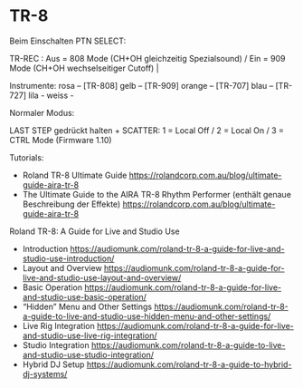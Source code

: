 # TR-8

Beim Einschalten PTN SELECT:

TR-REC : Aus = 808 Mode (CH+OH gleichzeitig Spezialsound) / Ein = 909 Mode (CH+OH wechselseitiger Cutoff) | 

Instrumente:
rosa – [TR-808]
gelb – [TR-909]
orange – [TR-707]
blau – [TR-727]
lila - 
weiss -

Normaler Modus:

LAST STEP gedrückt halten + SCATTER: 1 = Local Off / 2 = Local On / 3 = CTRL Mode (Firmware 1.10)

Tutorials:
- Roland TR-8 Ultimate Guide https://rolandcorp.com.au/blog/ultimate-guide-aira-tr-8
- The Ultimate Guide to the AIRA TR-8 Rhythm Performer (enthält genaue Beschreibung der Effekte) https://rolandcorp.com.au/blog/ultimate-guide-aira-tr-8

Roland TR-8: A Guide for Live and Studio Use
- Introduction https://audiomunk.com/roland-tr-8-a-guide-for-live-and-studio-use-introduction/ 
- Layout and Overview https://audiomunk.com/roland-tr-8-a-guide-for-live-and-studio-use-layout-and-overview/
- Basic Operation https://audiomunk.com/roland-tr-8-a-guide-for-live-and-studio-use-basic-operation/
- “Hidden” Menu and Other Settings https://audiomunk.com/roland-tr-8-a-guide-to-live-and-studio-use-hidden-menu-and-other-settings/
- Live Rig Integration https://audiomunk.com/roland-tr-8-a-guide-for-live-and-studio-use-live-rig-integration/
- Studio Integration https://audiomunk.com/roland-tr-8-a-guide-to-live-and-studio-use-studio-integration/
- Hybrid DJ Setup https://audiomunk.com/roland-tr-8-a-guide-to-hybrid-dj-systems/

